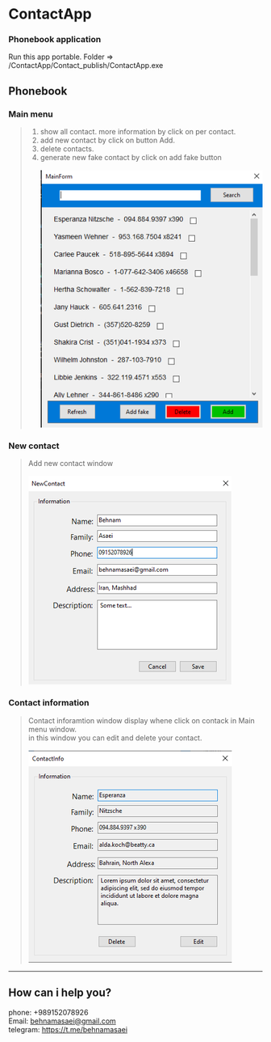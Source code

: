 # ContactApp

### Phonebook application 
Run this app portable.
Folder =>  /ContactApp/Contact_publish/ContactApp.exe



## Phonebook

### Main menu
> 1. show all contact. more information by click on per contact.<br>
> 2. add new contact by click on button Add.<br>
> 3. delete contacts. <br>
> 4. generate new fake contact by click on add fake button <br><br>
> ![GitHub Logo](https://github.com/behnamasaei/ContactApp/blob/master/ContactApp/img/menu.png)

### New contact
> Add new contact window <br><br>
> ![GitHub Logo](https://github.com/behnamasaei/ContactApp/blob/master/ContactApp/img/add.png)


### Contact information
> Contact inforamtion window display whene click on contack in Main menu window. <br>
> in this window you can edit and delete your contact. <br><br>
> ![GitHub Logo](https://github.com/behnamasaei/ContactApp/blob/master/ContactApp/img/info.png)

<hr>

## How can i help you? <br>
phone: +989152078926 <br>
Email: behnamasaei@gmail.com <br>
telegram: https://t.me/behnamasaei <br>
